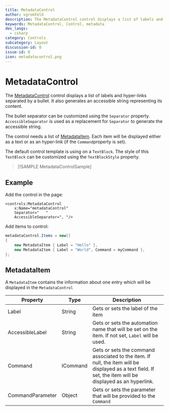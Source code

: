 ```yaml
---
title: MetadataControl
author: vgromfeld
description: The MetadataControl control displays a list of labels and hyper-links separated by a bullet.
keywords: MetadataControl, Control, metadata
dev_langs:
  - csharp
category: Controls
subcategory: Layout
discussion-id: 0
issue-id: 0
icon: metadatacontrol.png
---
```


# MetadataControl

The [MetadataControl](/dotnet/api/microsoft.toolkit.uwp.ui.controls.metadatacontrol) control displays a list of labels and hyper-links separated by a bullet.
It also generates an accessible string representing its content.

The bullet separator can be customized using the `Separator` property.
`AccessibleSeparator` is used as a replacement for `Separator` to generate the accessible string.

The control needs a list of [MetadataItem](https://github.com/windows-toolkit/WindowsCommunityToolkit/blob/main/Microsoft.Toolkit.Uwp.UI.Controls.Core/MetadataControl/MetadataItem.cs).
Each item will be displayed either as a text or as an hyper-link (if the `Command`property is set).

The default control template is using on a `TextBlock`. The style of this `TextBlock` can be customized using the `TextBlockStyle` property.

> [!SAMPLE MetadataControlSample]

## Example

Add the control in the page:

```xaml
<controls:MetadataControl
    x:Name="metadataControl"
    Separator="   "
    AccessibleSeparator=", "/>
```

Add items to control:

```cs
metadataControl.Items = new[]
{
    new MetadataItem { Label = "Hello" },
    new MetadataItem { Label = "World", Command = myCommand },
};
```

## MetadataItem

A `MetadataItem` contains the information about one entry which will be displayed in the `MetadataControl`

| Property | Type | Description |
| -- | -- | -- |
| Label | String | Gets or sets the label of the item |
| AccessibleLabel | String | Gets or sets the automation name that will be set on the item. If not set, `Label` will be used. |
| Command | ICommand | Gets or sets the command associated to the item. If null, the item will be displayed as a text field. If set, the item will be displayed as an hyperlink. |
| CommandParameter | Object | Gets or sets the parameter that will be provided to the `Command`|
